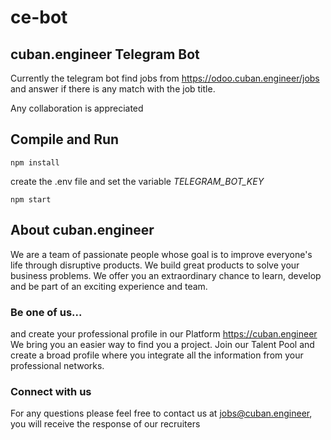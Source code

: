 # ce-bot
## cuban.engineer Telegram Bot

Currently the telegram bot find jobs from https://odoo.cuban.engineer/jobs and answer if there is any match with the job title.

Any collaboration is appreciated

## Compile and Run
```
npm install
```
create the .env file and set the variable *TELEGRAM_BOT_KEY*
```
npm start
```

## About cuban.engineer
We are a team of passionate people whose goal is to improve everyone's life through disruptive products. We build great products to solve your business problems.
We offer you an extraordinary chance to learn, develop and be part of an exciting experience and team.

### Be one of us...
and create your professional profile in our Platform https://cuban.engineer
We bring you an easier way to find you a project. Join our Talent Pool and create a broad profile where you integrate all the information from your professional networks.

### Connect with us
For any questions please feel free to contact us at jobs@cuban.engineer, you will receive the response of our recruiters
